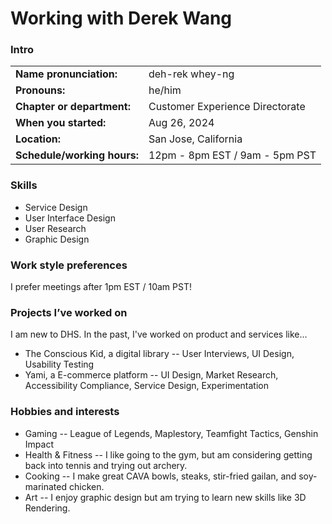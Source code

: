 # Working with Derek Wang

### Intro
|||
|-------------------------|---------------------------------|
| **Name pronunciation:**     | deh-rek whey-ng                 |
| **Pronouns:**               | he/him                          |
| **Chapter or department:**  | Customer Experience Directorate | 
| **When you started:**       | Aug 26, 2024                    | 
| **Location:**               | San Jose, California            |
| **Schedule/working hours:** | 12pm - 8pm EST / 9am - 5pm PST                   | 



### Skills
* Service Design
* User Interface Design
* User Research
* Graphic Design


### Work style preferences
I prefer meetings after 1pm EST / 10am PST!



### Projects I’ve worked on
I am new to DHS. In the past, I've worked on product and services like...
* The Conscious Kid, a digital library -- User Interviews, UI Design, Usability Testing
* Yami, a E-commerce platform -- UI Design, Market Research, Accessibility Compliance, Service Design, Experimentation


### Hobbies and interests
* Gaming -- League of Legends, Maplestory, Teamfight Tactics, Genshin Impact
* Health & Fitness -- I like going to the gym, but am considering getting back into tennis and trying out archery.
* Cooking -- I make great CAVA bowls, steaks, stir-fried gailan, and soy-marinated chicken.
* Art -- I enjoy graphic design but am trying to learn new skills like 3D Rendering.

